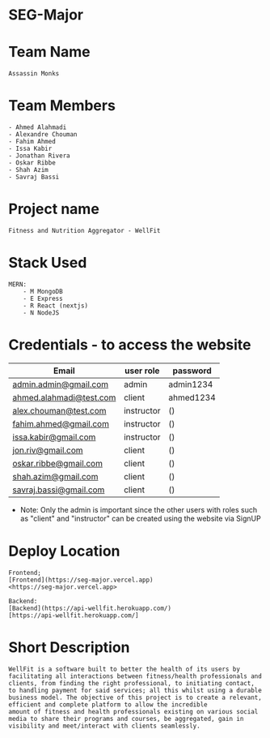 # SEG-Major

# Team Name

    Assassin Monks

# Team Members

    - Ahmed Alahmadi
    - Alexandre Chouman
    - Fahim Ahmed
    - Issa Kabir
    - Jonathan Rivera
    - Oskar Ribbe
    - Shah Azim
    - Savraj Bassi

# Project name

    Fitness and Nutrition Aggregator - WellFit

# Stack Used

    MERN:
        - M MongoDB
        - E Express
        - R React (nextjs)
        - N NodeJS

# Credentials - to access the website

| Email                   | user role  | password  |
| ----------------------- | ---------- | --------- |
| admin.admin@gmail.com   | admin      | admin1234 |
| ahmed.alahmadi@test.com | client     | ahmed1234 |
| alex.chouman@test.com   | instructor | ()        |
| fahim.ahmed@gmail.com   | instructor | ()        |
| issa.kabir@gmail.com    | instructor | ()        |
| jon.riv@gmail.com       | client     | ()        |
| oskar.ribbe@gmail.com   | client     | ()        |
| shah.azim@gmail.com     | client     | ()        |
| savraj.bassi@gmail.com  | client     | ()        |

- Note: Only the admin is important since the other users with roles such as "client" and "instructor" can be created using the website via SignUP

# Deploy Location

    Frontend;
    [Frontend](https://seg-major.vercel.app)
    <https://seg-major.vercel.app>

    Backend:
    [Backend](https://api-wellfit.herokuapp.com/)
    [https://api-wellfit.herokuapp.com/]

# Short Description

    WellFit is a software built to better the health of its users by facilitating all interactions between fitness/health professionals and clients, from finding the right professional, to initiating contact, to handling payment for said services; all this whilst using a durable business model. The objective of this project is to create a relevant, efficient and complete platform to allow the incredible
    amount of fitness and health professionals existing on various social media to share their programs and courses, be aggregated, gain in visibility and meet/interact with clients seamlessly.
